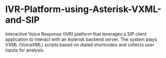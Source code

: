 # IVR-Platform-using-Asterisk-VXML-and-SIP
 Interactive Voice Response (IVR) platform that leverages a SIP client application to interact with an Asterisk backend server. The system plays VXML (VoiceXML) scripts based on dialed shortcodes and collects user inputs for analysis.
